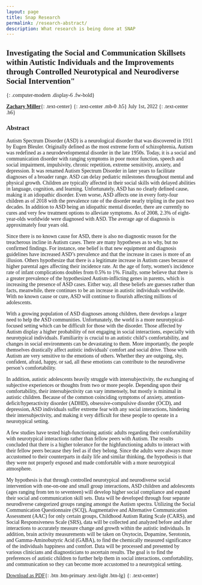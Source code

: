 ```yaml
---
layout: page
title: Snap Research
permalink: /research-abstract/
description: What research is being done at SNAP
---
```

## **Investigating the Social and Communication Skillsets within Autistic Individuals and the Improvements through Controlled Neurotypical and Neurodiverse Social Intervention"**
{: .computer-modern .display-6 .fw-bold}

<style>
    p,h1,h2,h3,h4,h5{font-family: "Computer Modern Serif", serif; }
    h1{font-weight: bold; font-size: 2em; text-decoration: underline}
</style>

[**Zachary Miller**](mailto:zachamiller@pitt.edu){: .text-center}
{: .text-center .mb-0 .h5}
July 1st, 2022
{: .text-center .h6}

### **Abstract**
Autism Spectrum Disorder (ASD) is a neurological disorder that was discovered in 1911 by Eugen Bleuler. Originally defined as the most extreme form of schizophrenia, Autism was redefined as a neurodevelopmental disorder in the late 1950s. Today, it is a social and communication disorder with ranging symptoms in poor motor function, speech and social impairment, impulsivity, chronic repetition, extreme sensitivity, anxiety, and depression. It was renamed Autism Spectrum Disorder in later years to facilitate diagnoses of a broader range. ASD can delay pediatric milestones throughout mental and physical growth. Children are typically affected in their social skills with delayed abilities in language, cognition, and learning. Unfortunately, ASD has no clearly defined cause, making it an idiopathic disorder. Even worse, ASD affects one in every forty-four children as of 2018 with the prevalence rate of the disorder nearly tripling in the past two decades. In addition to ASD being an idiopathic mental disorder, there are currently no cures and very few treatment options to alleviate symptoms. As of 2008, 2.3% of eight-year-olds worldwide were diagnosed with ASD. The average age of diagnosis is approximately four years old.

Since there is no known cause for ASD, there is also no diagnostic reason for the treacherous incline in Autism cases. There are many hypotheses as to why, but no confirmed findings. For instance, one belief is that new equipment and diagnosis guidelines have increased ASD’s prevalence and that the increase in cases is more of an illusion. Others hypothesize that there is a legitimate increase in Autism cases because of higher parental ages affecting their incidence rate. At the age of forty, women's incidence rate of infant complications doubles from 0.5% to 1%. Finally, some believe that there is a greater prevalence of the hypothesized Autism-inflicting genes in parents, which is increasing the presence of ASD cases. Either way, all these beliefs are guesses rather than facts, meanwhile, there continues to be an increase in autistic individuals worldwide. With no known cause or cure, ASD will continue to flourish affecting millions of adolescents.


With a growing population of ASD diagnoses among children, there develops a larger need to help the ASD communities. Unfortunately, the world is a more neurotypical-focused setting which can be difficult for those with the disorder. Those affected by Autism display a higher probability of not engaging in social interactions, especially with neurotypical individuals. Familiarity is crucial to an autistic child’s comfortability, and changes in social environments can be devastating to them. More importantly, the people themselves drastically affect autistic individuals' comfort and social drive. Those with Autism are very sensitive to the emotions of others. Whether they are outgoing, shy, confident, afraid, happy, or sad, all these emotions can contribute to the neurodiverse person’s comfortability.

In addition, autistic adolescents heavily struggle with intersubjectivity, the exchanging of subjective experiences or thoughts from two or more people. Depending upon their comfortability, their intersubjectivity can vary immensely, but mostly is minimal in autistic children. Because of the common coinciding symptoms of anxiety, attention-deficit/hyperactivity disorder (ADHD), obsessive-compulsive disorder (OCD), and depression, ASD individuals suffer extreme fear with any social interactions, hindering their intersubjectivity, and making it very difficult for these people to operate in a neurotypical setting. 

A few studies have tested high-functioning autistic adults regarding their comfortability with neurotypical interactions rather than fellow peers with Autism. The results concluded that there is a higher tolerance for the highfunctioning adults to interact with their fellow peers because they feel as if they belong. Since the adults were always
more accustomed to their counterparts in daily life and similar thinking, the hypothesis is that they were not properly exposed and made comfortable with a more neurotypical atmosphere.

My hypothesis is that through controlled neurotypical and neurodiverse social intervention with one-on-one and small group interactions, ASD children and adolescents (ages ranging from ten to seventeen) will develop higher social compliance and expand their social and communication skill sets. Data will be developed through four separate neurodiverse categorized groups ranging amongst the Autism spectra. Utilizing the Social Communication Questionnaire (SCQ), Augmentative and Alternative Communication Assessment (AAC) for only certain groups, Childhood Autism Rating Scale (CARS), and Social Responsiveness Scale (SRS), data will be collected and analyzed before and after interactions to accurately measure change and growth within the autistic individuals. In addition, brain activity measurements will be taken on Oxytocin, Dopamine, Serotonin, and Gamma-Aminobutyric Acid (GABA), to find the chemically measured significance of the individuals happiness and comfort. Data will be processed and presented by various clinicians and diagnosticians to ascertain results. The goal is to find the preferences of autistic children to further help them in social interactions, comfortability, and communication so they can become more accustomed to a neurotypical setting.

[Download as PDF]({{site.baseurl}}/assets/abstract.pdf){: .btn .btn-primary .text-light .btn-lg}
{: .text-center}
